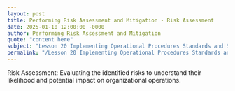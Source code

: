 ```yaml
---
layout: post
title: Performing Risk Assessment and Mitigation - Risk Assessment
date: 2025-01-10 12:00:00 -0000
author: Performing Risk Assessment and Mitigation
quote: "content here"
subject: "Lesson 20 Implementing Operational Procedures Standards and Specifications"
permalink: "/Lesson 20 Implementing Operational Procedures Standards and Specifications/Performing Risk Assessment and Mitigation/Performing Risk Assessment and Mitigation - Risk Assessment"
---
```


Risk Assessment: Evaluating the identified risks to understand their likelihood and potential impact on organizational operations.
